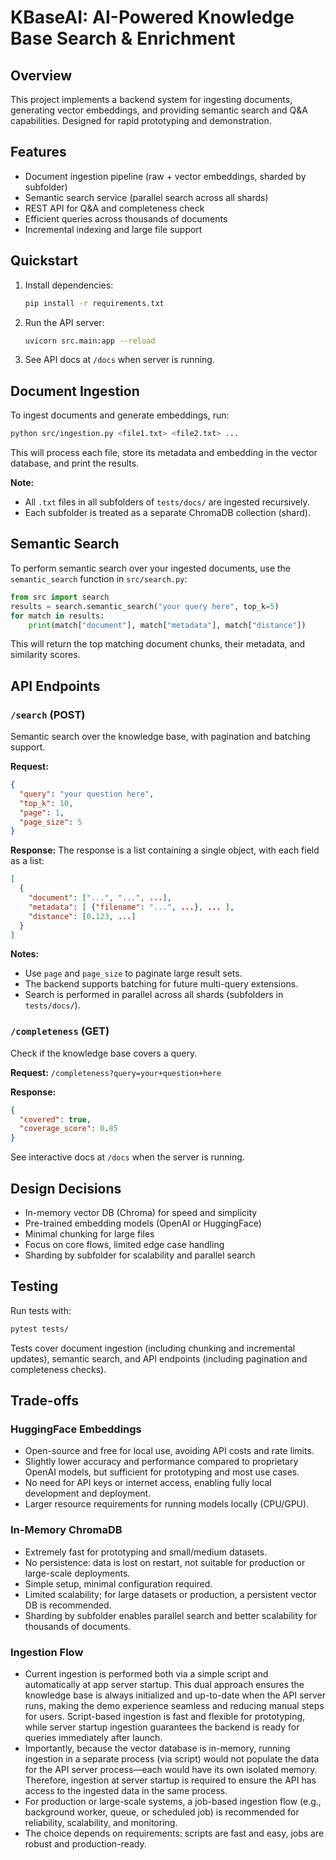 # KBaseAI: AI-Powered Knowledge Base Search & Enrichment

## Overview
This project implements a backend system for ingesting documents, generating vector embeddings, and providing semantic search and Q&A capabilities. Designed for rapid prototyping and demonstration.

## Features
- Document ingestion pipeline (raw + vector embeddings, sharded by subfolder)
- Semantic search service (parallel search across all shards)
- REST API for Q&A and completeness check
- Efficient queries across thousands of documents
- Incremental indexing and large file support

## Quickstart
1. Install dependencies:
   ```bash
   pip install -r requirements.txt
   ```
2. Run the API server:
   ```bash
   uvicorn src.main:app --reload
   ```
3. See API docs at `/docs` when server is running.

## Document Ingestion
To ingest documents and generate embeddings, run:
```bash
python src/ingestion.py <file1.txt> <file2.txt> ...
```
This will process each file, store its metadata and embedding in the vector database, and print the results.

**Note:**
- All `.txt` files in all subfolders of `tests/docs/` are ingested recursively.
- Each subfolder is treated as a separate ChromaDB collection (shard).

## Semantic Search
To perform semantic search over your ingested documents, use the `semantic_search` function in `src/search.py`:

```python
from src import search
results = search.semantic_search("your query here", top_k=5)
for match in results:
    print(match["document"], match["metadata"], match["distance"])
```
This will return the top matching document chunks, their metadata, and similarity scores.

## API Endpoints

### `/search` (POST)
Semantic search over the knowledge base, with pagination and batching support.

**Request:**
```json
{
  "query": "your question here",
  "top_k": 10,
  "page": 1,
  "page_size": 5
}
```

**Response:**
The response is a list containing a single object, with each field as a list:
```json
[
  {
    "document": ["...", "...", ...],
    "metadata": [ {"filename": "...", ...}, ... ],
    "distance": [0.123, ...]
  }
]
```

**Notes:**
- Use `page` and `page_size` to paginate large result sets.
- The backend supports batching for future multi-query extensions.
- Search is performed in parallel across all shards (subfolders in `tests/docs/`).

### `/completeness` (GET)
Check if the knowledge base covers a query.

**Request:**
`/completeness?query=your+question+here`

**Response:**
```json
{
  "covered": true,
  "coverage_score": 0.85
}
```

See interactive docs at `/docs` when the server is running.

## Design Decisions
- In-memory vector DB (Chroma) for speed and simplicity
- Pre-trained embedding models (OpenAI or HuggingFace)
- Minimal chunking for large files
- Focus on core flows, limited edge case handling
- Sharding by subfolder for scalability and parallel search

## Testing
Run tests with:
```bash
pytest tests/
```
Tests cover document ingestion (including chunking and incremental updates), semantic search, and API endpoints (including pagination and completeness checks).

## Trade-offs

### HuggingFace Embeddings

- Open-source and free for local use, avoiding API costs and rate limits.
- Slightly lower accuracy and performance compared to proprietary OpenAI models, but sufficient for prototyping and most use cases.
- No need for API keys or internet access, enabling fully local development and deployment.
- Larger resource requirements for running models locally (CPU/GPU).

### In-Memory ChromaDB

- Extremely fast for prototyping and small/medium datasets.
- No persistence: data is lost on restart, not suitable for production or large-scale deployments.
- Simple setup, minimal configuration required.
- Limited scalability; for large datasets or production, a persistent vector DB is recommended.
- Sharding by subfolder enables parallel search and better scalability for thousands of documents.

### Ingestion Flow

- Current ingestion is performed both via a simple script and automatically at app server startup. This dual approach ensures the knowledge base is always initialized and up-to-date when the API server runs, making the demo experience seamless and reducing manual steps for users. Script-based ingestion is fast and flexible for prototyping, while server startup ingestion guarantees the backend is ready for queries immediately after launch.
- Importantly, because the vector database is in-memory, running ingestion in a separate process (via script) would not populate the data for the API server process—each would have its own isolated memory. Therefore, ingestion at server startup is required to ensure the API has access to the ingested data in the same process.
- For production or large-scale systems, a job-based ingestion flow (e.g., background worker, queue, or scheduled job) is recommended for reliability, scalability, and monitoring.
- The choice depends on requirements: scripts are fast and easy, jobs are robust and production-ready.